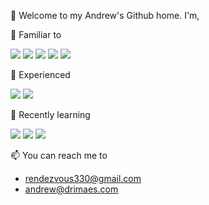 👋 Welcome to my Andrew's Github home. I'm,

  🤖 Familiar to


<img src="https://img.shields.io/badge/Javascript-F7DF1E?style=plastic&logo=Javascript&logoColor=white"/> <img src="https://img.shields.io/badge/Node.js-339933?style=plastic&logo=Node.js&logoColor=white"/> <img src="https://img.shields.io/badge/Python-3776AB?style=plastic&logo=Python&logoColor=white"/> <img src="https://img.shields.io/badge/Flask-000000?style=plastic&logo=Flask&logoColor=white"/> <img src="https://img.shields.io/badge/MySql-4479A1?style=plastic&logo=MySql&logoColor=white"/>


👀 Experienced


<img src="https://img.shields.io/badge/Solidity-363636?style=plastic&logo=Solidity&logoColor=white"/> <img src="https://img.shields.io/badge/C-A8B9CC?style=plastic&logo=C&logoColor=white"/>
                                                                                                               

🌱 Recently learning


<img src="https://img.shields.io/badge/Spring-6DB33F?style=plastic&logo=Spring&logoColor=white"/> <img src="https://img.shields.io/badge/Typescript-3178C6?style=plastic&logo=Typescript&logoColor=white"/> <img src="https://img.shields.io/badge/PostgreSQL-4169E1?style=plastic&logo=PostgreSQL&logoColor=white"/>


📫 You can reach me to
  - rendezvous330@gmail.com
  - andrew@drimaes.com
